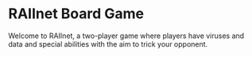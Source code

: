 # RAIInet Board Game
Welcome to RAIInet, a two-player game where players have viruses and data and special abilities with the aim to trick your opponent. 


